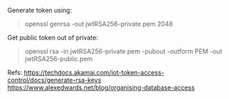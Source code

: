 Generate token using:
>openssl genrsa -out jwtRSA256-private.pem 2048

Get public token out of private:
>openssl rsa -in jwtRSA256-private.pem -pubout -outform PEM -out jwtRSA256-public.pem

Refs:
 https://techdocs.akamai.com/iot-token-access-control/docs/generate-rsa-keys
 https://www.alexedwards.net/blog/organising-database-access